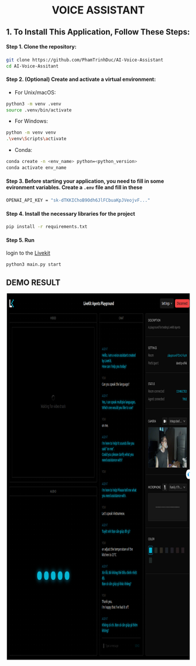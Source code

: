 
<div align="center">

# VOICE ASSISTANT

</div>

## **1. To Install This Application, Follow These Steps:**
#### Step 1. Clone the repository:
```bash
git clone https://github.com/PhamTrinhDuc/AI-Voice-Assistant
cd AI-Voice-Assitant
```
#### Step 2. (Optional) Create and activate a virtual environment:
- For Unix/macOS:
```bash
python3 -m venv .venv
source .venv/bin/activate
```

- For Windows:
```bash
python -m venv venv
.\venv\Scripts\activate
```
- Conda:
```bash
conda create -n <env_name> python=<python_version> 
conda activate env_name
```
#### Step 3. Before starting your application, you need to fill in some evironment variables. Create a `.env` file and fill in these
```bash
OPENAI_API_KEY = "sk-dTKKIChoB9Odh6JlFCbuaKpJVeojvF..."
```

#### Step 4. Install the necessary libraries for the project 
```bash
pip install -r requirements.txt
```
#### Step 5. Run
login to the [Livekit](https://livekit.io/)
```
python3 main.py start
```

## DEMO RESULT
<div align="center">
<img src="./voice assitant.png" alt="demo" width=500 height = 1000/>
</div>
